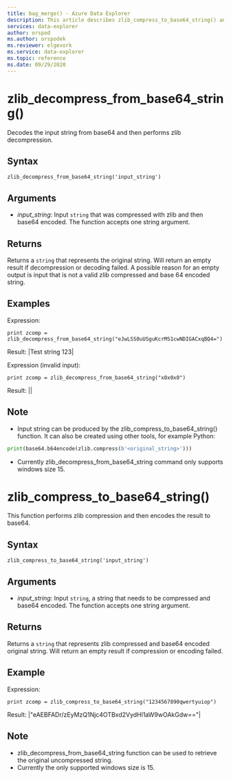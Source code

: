 ```yaml
---
title: bag_merge() - Azure Data Explorer 
description: This article describes zlib_compress_to_base64_string() and zlib_decompress_from_base64_string() commands in Azure Data Explorer.
services: data-explorer
author: orspod
ms.author: orspodek
ms.reviewer: elgevork
ms.service: data-explorer
ms.topic: reference
ms.date: 09/29/2020
---
```

# zlib_decompress_from_base64_string()

Decodes the input string from base64 and then performs zlib decompression.

## Syntax

`zlib_decompress_from_base64_string('input_string')`

## Arguments

* *input_string*: Input `string` that was compressed with zlib and then base64 encoded. The function accepts one string argument.

## Returns

Returns a `string` that represents the original string. Will return an empty result if decompression or decoding failed. A possible reason for an empty output is input that is not a valid zlib compressed and base 64 encoded string.

## Examples

Expression:

```kusto
print zcomp = zlib_decompress_from_base64_string("eJwLSS0uUSguKcrMS1cwNDIGACxqBQ4=")
```

Result:
|Test string 123|

Expression (invalid input):

```kusto
print zcomp = zlib_decompress_from_base64_string("x0x0x0")
```

Result:
||

## Note
- Input string can be produced by the zlib_compress_to_base64_string() function. It can also be created using other tools, for example Python: 
```python
print(base64.b64encode(zlib.compress(b'<original_string>')))
```
- Currently zlib_decompress_from_base64_string command only supports windows size 15.




# zlib_compress_to_base64_string()

This function performs zlib compression and then encodes the result to base64.

## Syntax

`zlib_compress_to_base64_string('input_string')`

## Arguments

* *input_string*: Input `string`, a string that needs to be compressed and base64 encoded. The function accepts one string argument.

## Returns

Returns a `string` that represents zlib compressed and base64 encoded original string. Will return an empty result if compression or encoding failed.

## Example

Expression:
```kusto
print zcomp = zlib_compress_to_base64_string("1234567890qwertyuiop")
```

Result:
|"eAEBFADr/zEyMzQ1Njc4OTBxd2VydHl1aW9wOAkGdw=="|

## Note
- zlib_decompress_from_base64_string function can be used to retrieve the original uncompressed string.
- Currently the only supported windows size is 15.


